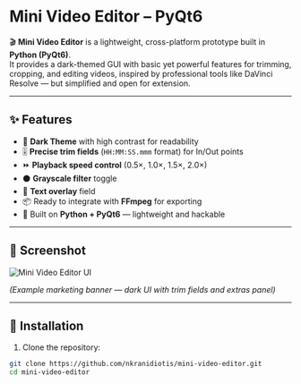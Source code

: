 # Mini Video Editor – PyQt6

🎬 **Mini Video Editor** is a lightweight, cross-platform prototype built in **Python (PyQt6)**.  
It provides a dark-themed GUI with basic yet powerful features for trimming, cropping, and editing videos, inspired by professional tools like DaVinci Resolve — but simplified and open for extension.

---

## ✨ Features

- 🖤 **Dark Theme** with high contrast for readability
- 🎚 **Precise trim fields** (`HH:MM:SS.mmm` format) for In/Out points
- ⏩ **Playback speed control** (0.5×, 1.0×, 1.5×, 2.0×)
- ⚫ **Grayscale filter** toggle
- 📝 **Text overlay** field
- 📦 Ready to integrate with **FFmpeg** for exporting
- 🚀 Built on **Python + PyQt6** — lightweight and hackable

---

## 📸 Screenshot

![Mini Video Editor UI](docs/banner.png)

*(Example marketing banner — dark UI with trim fields and extras panel)*

---

## 🔧 Installation

1. Clone the repository:

```bash
git clone https://github.com/nkranidiotis/mini-video-editor.git
cd mini-video-editor
